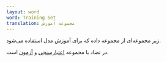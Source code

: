 ```yaml
---
layout: word
word: Training Set
translation: مجموعه آموزش
---
```


زیر مجموعه‌ای از مجموعه داده که برای آموزش مدل استفاده می‌شود.

در تضاد با مجموعه [اعتبارسنجی](/v/validation_set) و [آزمون](/t/test_set) است.
